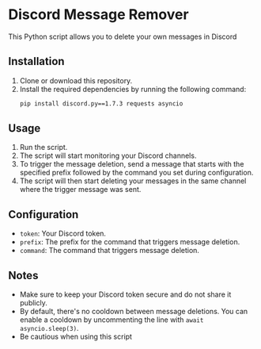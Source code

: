# Discord Message Remover

This Python script allows you to delete your own messages in Discord

## Installation
1. Clone or download this repository.
2. Install the required dependencies by running the following command:
   ```bash
   pip install discord.py==1.7.3 requests asyncio

## Usage
1. Run the script.
2. The script will start monitoring your Discord channels.
3. To trigger the message deletion, send a message that starts with the specified prefix followed by the command you set during configuration.
4. The script will then start deleting your messages in the same channel where the trigger message was sent.

## Configuration
- `token`: Your Discord token.
- `prefix`: The prefix for the command that triggers message deletion.
- `command`: The command that triggers message deletion.

## Notes
- Make sure to keep your Discord token secure and do not share it publicly.
- By default, there's no cooldown between message deletions. You can enable a cooldown by uncommenting the line with `await asyncio.sleep(3)`.
- Be cautious when using this script
